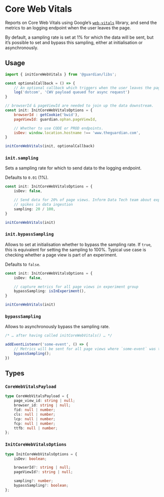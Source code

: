# Core Web Vitals

Reports on Core Web Vitals using Google’s [`web-vitals`] library, and send the
metrics to an logging endpoint when the user leaves the page.

By default, a sampling rate is set at 1% for which the data will be sent,
but it’s possible to set and bypass this sampling, either at initialisation
or asynchronously.

[`web-vitals`]: https://github.com/GoogleChrome/web-vitals

## Usage

```js
import { initCoreWebVitals } from '@guardian/libs';

const optionalCallback = () => {
    // An optional callback which triggers when the user leaves the page
    log('dotcom', 'CWV payload queued for async request')
}

// browserId & pageViewId are needed to join up the data downstream.
const init: InitCoreWebVitalsOptions = {
    browserId : getCookie('bwid'),
    pageViewId: guardian.ophan.pageViewId,

    // Whether to use CODE or PROD endpoints.
    isDev: window.location.hostname !== 'www.theguardian.com',
}

initCoreWebVitals(init, optionalCallback)
```

### `init.sampling`

Sets a sampling rate for which to send data to the logging endpoint.

Defaults to `0.01` (1%).

```ts
const init: InitCoreWebVitalsOptions = {
    isDev: false,

    // Send data for 20% of page views. Inform Data Tech team about expected
    // spikes in data ingestion
    sampling: 20 / 100,
}

initCoreWebVitals(init)
```

### `init.bypassSampling`

Allows to set at initialisation whether to bypass the sampling rate.
If `true`, this is equivalent for setting the sampling to 100%.
Typical use case is checking whether a page view is part of an experiment.

Defaults to `false`.

```ts
const init: InitCoreWebVitalsOptions = {
    isDev: false,

    // capture metrics for all page views in experiment group
    bypassSampling: isInExperiment(),
}

initCoreWebVitals(init)
```

### `bypassSampling`

Allows to asynchronously bypass the sampling rate.

```ts
/* … after having called initCoreWebVitals() … */

addEventListener('some-event', () => {
    // Metrics will be sent for all page views where `some-event` was triggered
    bypassSampling();
})
```


## Types

### `CoreWebVitalsPayload`

```ts
type CoreWebVitalsPayload = {
	page_view_id: string | null;
	browser_id: string | null;
	fid: null | number;
	cls: null | number;
	lcp: null | number;
	fcp: null | number;
	ttfb: null | number;
};
```

### `InitCoreWebVitalsOptions`

```ts
type InitCoreWebVitalsOptions = {
	isDev: boolean;

	browserId?: string | null;
	pageViewId?: string | null;

	sampling?: number;
	bypassSampling?: boolean;
};
```
